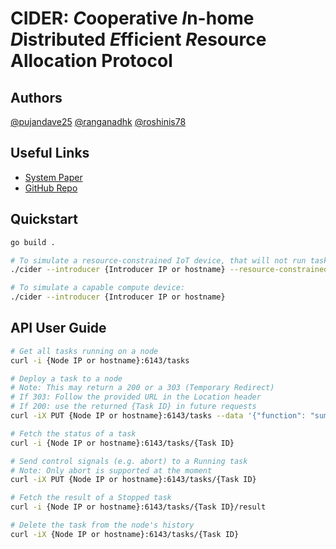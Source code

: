 # CIDER: *C*ooperative *I*n-home *D*istributed *E*fficient *R*esource Allocation Protocol

## Authors
[@pujandave25](https://github.com/pujandave25)
[@ranganadhk](https://github.com/ranganadhk)
[@roshinis78](https://github.com/roshinis78)

## Useful Links
- [System Paper](https://github.com/cider-io/cider/blob/main/docs/CIDER.pdf)
- [GitHub Repo](https://github.com/cider-io/cider)

## Quickstart
```bash
go build .

# To simulate a resource-constrained IoT device, that will not run tasks:
./cider --introducer {Introducer IP or hostname} --resource-constrained

# To simulate a capable compute device:
./cider --introducer {Introducer IP or hostname}
```

## API User Guide
```bash
# Get all tasks running on a node
curl -i {Node IP or hostname}:6143/tasks

# Deploy a task to a node
# Note: This may return a 200 or a 303 (Temporary Redirect)
# If 303: Follow the provided URL in the Location header
# If 200: use the returned {Task ID} in future requests
curl -iX PUT {Node IP or hostname}:6143/tasks --data '{"function": "sum", "data": [1,2,3,4,5]}'

# Fetch the status of a task
curl -i {Node IP or hostname}:6143/tasks/{Task ID}

# Send control signals (e.g. abort) to a Running task
# Note: Only abort is supported at the moment
curl -iX PUT {Node IP or hostname}:6143/tasks/{Task ID}

# Fetch the result of a Stopped task
curl -i {Node IP or hostname}:6143/tasks/{Task ID}/result

# Delete the task from the node's history
curl -iX {Node IP or hostname}:6143/tasks/{Task ID}
```
